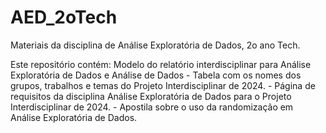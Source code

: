 # AED_2oTech
Materiais da disciplina de Análise Exploratória de Dados, 2o ano Tech.

Este repositório contém:
Modelo do relatório interdisciplinar para Análise Exploratória de Dados e Análise de Dados
    - Tabela com os nomes dos grupos, trabalhos e temas do Projeto Interdisciplinar de 2024.
    - Página de requisitos da disciplina Análise Exploratória de Dados para o Projeto Interdisciplinar de 2024.
    - Apostila sobre o uso da randomização em Análise Exploratória de Dados.
